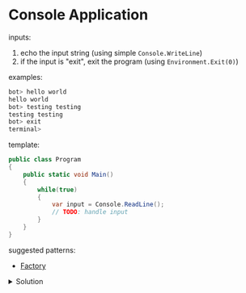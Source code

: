 
# Console Application

inputs:

1. echo the input string (using simple `Console.WriteLine`)
2. if the input is "exit", exit the program (using `Environment.Exit(0)`)

examples:

```sh
bot> hello world
hello world
bot> testing testing
testing testing
bot> exit
terminal>
```

template:

```cs
public class Program
{
    public static void Main()
    {
        while(true)
        {
            var input = Console.ReadLine();
            // TODO: handle input
        }
    }
}
```

suggested patterns:
- [Factory](https://en.wikipedia.org/wiki/Factory_method_pattern)


<details>
  <summary>Solution</summary>
  
```cs
public class Program
{
    public static void Main()
    {
        var commandFactory = new CommandFactory();
        while(true)
        {
            var input = Console.ReadLine();
            var command = commandFactory.Create(input);
            command.Execute();
        }
    }
}

// CommandFactory.cs
public class CommandFactory
{
    public ICommand Create(string input)
    {
        if ("exit".Equals(input))
        {
            return new ExitCommand();
        }

        return new EchoCommand(input);
    }
}


// ICommand.cs
public interface ICommand
{
    void Execute();
}

// EchoCommand.cs
public class EchoCommand : ICommand
{
    private readonly string _input;
    public EchoCommand(string input) => _input = input;

    public void Execute()
    {
        Console.WriteLine(_input);
    }
}

// ExitCommand.cs
public class ExitCommand : ICommand
{
    public void Execute()
    {
        Environment.Exit(0);
    }
}
```
</details>